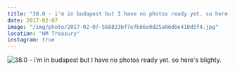 ```yaml
---
title: "38.0 - i'm in budapest but I have no photos ready yet. so here's blighty."
date: 2017-02-07
image: "/img/photo/2017-02-07-568823bf7e7b66e0d25a06dbe410d5f4.jpg"
location: "HM Treasury"
instagram: true
---
```


![38.0 - i'm in budapest but I have no photos ready yet. so here's blighty.](/img/photo/2017-02-07-568823bf7e7b66e0d25a06dbe410d5f4.jpg)
